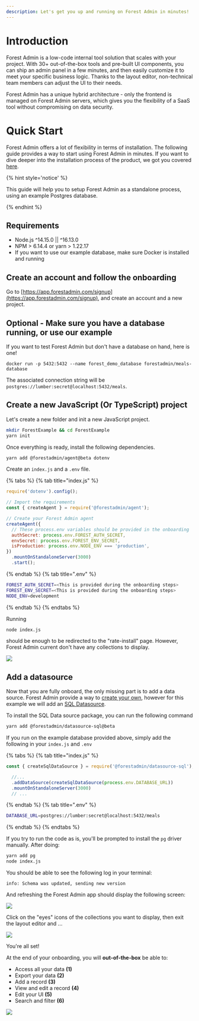 ```yaml
---
description: Let's get you up and running on Forest Admin in minutes!
---
```


# Introduction

Forest Admin is a low-code internal tool solution that scales with your project. With 30+ out-of-the-box tools and pre-built UI components, you can ship an admin panel in a few minutes, and then easily customize it to meet your specific business logic. Thanks to the layout editor, non-technical team members can adjust the UI to their needs.

Forest Admin has a unique hybrid architecture - only the frontend is managed on Forest Admin servers, which gives you the flexibility of a SaaS tool without compromising on data security.

# Quick Start

Forest Admin offers a lot of flexibility in terms of installation. The following guide provides a way to start using Forest Admin in minutes. If you want to dive deeper into the installation process of the product, we got you covered [here](./install/README.md).

{% hint style='notice' %}

This guide will help you to setup Forest Admin as a standalone process, using an example Postgres database.

{% endhint %}

## Requirements

- Node.js ^14.15.0 || ^16.13.0
- NPM > 6.14.4 or yarn > 1.22.17
- If you want to use our example database, make sure Docker is installed and running

## Create an account and follow the onboarding

Go to [https://app.forestadmin.com/signup](https://app.forestadmin.com/signup), and create an account and a new project.

## Optional - Make sure you have a database running, or use our example

If you want to test Forest Admin but don't have a database on hand, here is one!

`docker run -p 5432:5432 --name forest_demo_database forestadmin/meals-database`

The associated connection string will be `postgres://lumber:secret@localhost:5432/meals`.

## Create a new JavaScript (Or TypeScript) project

Let's create a new folder and init a new JavaScript project.

```bash
mkdir ForestExample && cd ForestExample
yarn init
```

Once everything is ready, install the following dependencies.

```bash
yarn add @forestadmin/agent@beta dotenv
```

Create an `index.js` and a `.env` file.

{% tabs %} {% tab title="index.js" %}

```javascript
require('dotenv').config();

// Import the requirements
const { createAgent } = require('@forestadmin/agent');

// Create your Forest Admin agent
createAgent({
  // These process.env variables should be provided in the onboarding
  authSecret: process.env.FOREST_AUTH_SECRET,
  envSecret: process.env.FOREST_ENV_SECRET,
  isProduction: process.env.NODE_ENV === 'production',
})
  .mountOnStandaloneServer(3000)
  .start();
```

{% endtab %} {% tab title=".env" %}

```bash
FOREST_AUTH_SECRET=<This is provided during the onboarding steps>
FOREST_ENV_SECRET=<This is provided during the onboarding steps>
NODE_ENV=development
```

{% endtab %} {% endtabs %}

Running

```bash
node index.js
```

should be enough to be redirected to the "rate-install" page. However, Forest Admin current don't have any collections to display.

![](../assets/quickstart-no-collections.png)

## Add a datasource

Now that you are fully onboard, the only missing part is to add a data source. Forest Admin provide a way to [create your own](../datasources/custom/README.md), however for this example we will add an [SQL Datasource](../datasources/provided/sql.md).

To install the SQL Data source package, you can run the following command

```bash
yarn add @forestadmin/datasource-sql@beta
```

If you run on the example database provided above, simply add the following in your `index.js` and `.env`

{% tabs %} {% tab title="index.js" %}

```javascript
const { createSqlDataSource } = require('@forestadmin/datasource-sql');

  //...
  .addDataSource(createSqlDataSource(process.env.DATABASE_URL))
  .mountOnStandaloneServer(3000)
  // ...
```

{% endtab %} {% tab title=".env" %}

```bash
DATABASE_URL=postgres://lumber:secret@localhost:5432/meals
```

{% endtab %} {% endtabs %}

If you try to run the code as is, you'll be prompted to install the `pg` driver manually.
After doing:

```bash
yarn add pg
node index.js
```

You should be able to see the following log in your terminal:

```
info: Schema was updated, sending new version
```

And refreshing the Forest Admin app should display the following screen:

![](../assets/quickstart-editor-mode.png)

Click on the "eyes" icons of the collections you want to display, then exit the layout editor and ...

![](../assets/quickstart-make-collection-visible.png)

You're all set!

At the end of your onboarding, you will **out-of-the-box** be able to:

- Access all your data **(1)**
- Export your data **(2)**
- Add a record **(3)**
- View and edit a record **(4)**
- Edit your UI **(5)**
- Search and filter **(6)**

![](../assets/quick-start-abilities.png)
